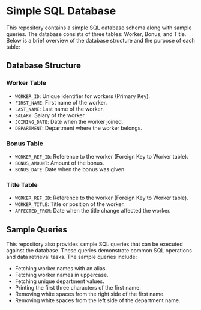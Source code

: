 # Simple SQL Database

This repository contains a simple SQL database schema along with sample queries. The database consists of three tables: Worker, Bonus, and Title. Below is a brief overview of the database structure and the purpose of each table:

## Database Structure

### Worker Table

- `WORKER_ID`: Unique identifier for workers (Primary Key).
- `FIRST_NAME`: First name of the worker.
- `LAST_NAME`: Last name of the worker.
- `SALARY`: Salary of the worker.
- `JOINING_DATE`: Date when the worker joined.
- `DEPARTMENT`: Department where the worker belongs.

### Bonus Table

- `WORKER_REF_ID`: Reference to the worker (Foreign Key to Worker table).
- `BONUS_AMOUNT`: Amount of the bonus.
- `BONUS_DATE`: Date when the bonus was given.

### Title Table

- `WORKER_REF_ID`: Reference to the worker (Foreign Key to Worker table).
- `WORKER_TITLE`: Title or position of the worker.
- `AFFECTED_FROM`: Date when the title change affected the worker.

## Sample Queries

This repository also provides sample SQL queries that can be executed against the database. These queries demonstrate common SQL operations and data retrieval tasks. The sample queries include:

- Fetching worker names with an alias.
- Fetching worker names in uppercase.
- Fetching unique department values.
- Printing the first three characters of the first name.
- Removing white spaces from the right side of the first name.
- Removing white spaces from the left side of the department name.
